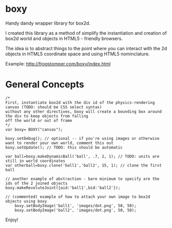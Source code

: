 boxy
====

Handy dandy wrapper library for box2d.

I created this library as a method of simplify the instantiation and creation of box2d world and objects in HTML5 - friendly browsers.

The idea is to abstract things to the point where you can interact with the 2d objects in HTML5 coordinate space and using HTML5 nominclature.

Example: http://frogstomper.com/boxy/index.html

General Concepts
================

	/* 
   	First, instantiate box2d with the div id of the physics-rendering canvas (TODO: should be CSS select syntax)
   	without any other directives, boxy will create a bounding box around the div to keep objects from falling
   	off the world or out of frame
	*/
	var boxy= BOXY("canvas"); 
   
	boxy.setDebug(); // optional -- if you're using images or otherwise want to render your own world, comment this out
	boxy.setUpdate(); // TODO: this should be automatic

	var ball=boxy.makeDynamicBall('ball', .7, 2, 1); // TODO: units are still in world coordinates
	var otherball=boxy.clone('ball1','ball2', 15, 1); // clone the first ball

	// another example of abstraction - bare minimum to specify are the ids of the 2 joined objects
	boxy.makeRevoluteJoint({aid:'ball1',bid:'ball2'});
    
	// (commented) example of how to attach your own image to box2d objects using boxy
        boxy.setBodyImage('ball1', 'images/dot.png', 50, 50);
        boxy.setBodyImage('ball2', 'images/dot.png', 50, 50);
  
  
  Enjoy!